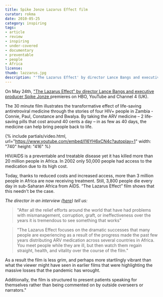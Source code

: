 ```yaml
---
title: Spike Jonze Lazarus Effect film
curator: rokma
date: 2010-05-25
category: inspiring
tags:
- article
- review
- inspiring
- under-covered
- documentary
- preventable
- people
- Africa
license:
thumb: lazzarus.jpg
description: "'The Lazarus Effect' by director Lance Bangs and executive producer Spike Jonze premieres on HBO, YouTube and Channel 4 UK. The 30 minute film illustrates the transformative effect of life-saving antiretroviral medicine through the stories of four HIV+ people in Zambia - Connie, Paul, Constance and Bwalya."
---
```

On May 24th, <a title="see The Lazarus Effect movie on youtube" href="https://www.youtube.com/embed/l16YH6xCN4c?rel=0?autoplay=1">"The Lazarus Effect" by director Lance Bangs and executive producer Spike Jonze </a> premieres on HBO, YouTube and Channel 4 (UK).

The 30 minute film illustrates the transformative effect of life-saving antiretroviral medicine through the stories of four HIV+ people in Zambia - Connie, Paul, Constance and Bwalya. By taking the ARV medicine &ndash; 2 life-saving pills that cost around 40 cents a day &ndash; in as few as 40 days, the medicine can help bring people back to life.

{% include partials/video.html, url="https://www.youtube.com/embed/l16YH6xCN4c?autoplay=1" width: "740" height: "416" %}


HIV/AIDS is a preventable and treatable disease yet it has killed more than 20 million people in Africa. In 2002 only 50,000 people had access to the medication  due to its high cost.  

Today, thanks to reduced costs and increased access, more than 3 million people in Africa are now receiving treatment. Still, 3,800 people die every day in sub-Saharan Africa from AIDS. &ldquo;The Lazarus Effect&rdquo; film shows that this needn't be the case.

_The director in an interview (<a href="http://www.hbo.com/documentaries/the-lazarus-effect/interview/lance-bangs.html"  >here</a>) tell us:_

<blockquote>"After all the relief efforts around the world that have had problems with mismanagement, corruption, graft, or ineffectiveness over the years it is tremendous to see something that works" </blockquote>

<blockquote>"The Lazarus Effect focuses on the dramatic successes that many people are experiencing as a result of the progress made the past few years distributing ARV medication across several countries in Africa. You meet people while they are ill, but then watch them regain straight, health, and vitality over the course of the film." </blockquote>

As a result the film is less grim, and perhaps more startlingly vibrant than what the viewer might have seen in earlier films that were highlighting the massive losses that the pandemic has wrought.

Additionally, the film is structured to present patients speaking for themselves rather than being commented on by outside overseers or narrators."
